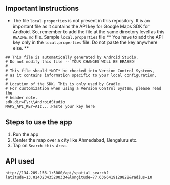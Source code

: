 ## Important Instructions
* The file ``local.properties`` is not present in this repository. It is an important file as it contains the API key for Google Maps SDK for Android. So, remember to add the file at the same directory level as this ``README.md`` file. Sample ``local.properties`` file 
** You have to add the API key only in the ``local.properties`` file. Do not paste the key anywhere else. **
```
## This file is automatically generated by Android Studio.
# Do not modify this file -- YOUR CHANGES WILL BE ERASED!
#
# This file should *NOT* be checked into Version Control Systems,
# as it contains information specific to your local configuration.
#
# Location of the SDK. This is only used by Gradle.
# For customization when using a Version Control System, please read the
# header note.
sdk.dir=F\:\\AndroidStudio
MAPS_API_KEY=AIz....Paste your key here
```

## Steps to use the app
1. Run the app
2. Center the map over a city like Ahmedabad, Bengaluru etc.
3. Tap on ``Search this Area``.

## API used 
``http://134.209.156.1:5000/api/spatial_search?latitude=13.014323435200334&longitude=77.6366419129828&radius=10``

